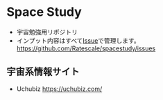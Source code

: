 # Space Study
- 宇宙勉強用リポジトリ
- インプット内容はすべて[Issue](https://github.com/Ratescale/spacestudy/issues)で管理します。 https://github.com/Ratescale/spacestudy/issues

## 宇宙系情報サイト
- Uchubiz https://uchubiz.com/
